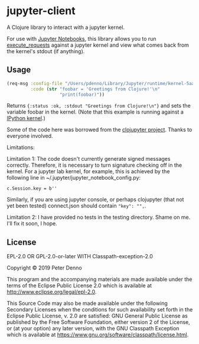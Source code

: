 # jupyter-client

A Clojure library to interact with a jupyter kernel.

For use with [Jupyter Notebooks](https://jupyter.org), this library allows you to run
[execute_requests](https://jupyter-client.readthedocs.io/en/stable/messaging.html)
against a jupyter kernel and view what comes back from the kernel's stdout (if anything). 

## Usage

```clojure
(req-msg :config-file "/Users/pdenno/Library/Jupyter/runtime/kernel-5aae1612-b3e1-46a1-b926-c6ab30a94d7e.json"
         :code (str "foobar = 'Greetings from Clojure!'\n"
                    "print(foobar)"))
```
Returns `{:status :ok, :stdout "Greetings from Clojure!\n"}` and sets the variable foobar in the kernel.
(Note that this example is running against a
[IPython kernel](https://jupyter.readthedocs.io/en/latest/architecture/how_jupyter_ipython_work.html#the-ipython-kernel).)

Some of the code here was borrowed from the [clojupyter project](https://github.com/clojupyter/clojupyter).
Thanks to everyone involved. 

Limitations:

Limitation 1: The code doesn't currently generate signed messages correctly. Therefore, it is necessary
to turn signature checking off in the kernel. For a jupyter lab kernel, for example, this is achieved
by the following line in ~/.jupyter/jupyter_notebook_config.py:

`c.Session.key = b''`

Similarly, if you are using jupyter console, or perhaps clojupyter (that not yet been tested) connect.json
should contain `"key": "",`. 

Limitation 2: I have provided no tests in the testing directory. Shame on me. I'll fix it soon, I hope.

## License

EPL-2.0 OR GPL-2.0-or-later WITH Classpath-exception-2.0

Copyright © 2019 Peter Denno

This program and the accompanying materials are made available under the
terms of the Eclipse Public License 2.0 which is available at
http://www.eclipse.org/legal/epl-2.0.

This Source Code may also be made available under the following Secondary
Licenses when the conditions for such availability set forth in the Eclipse
Public License, v. 2.0 are satisfied: GNU General Public License as published by
the Free Software Foundation, either version 2 of the License, or (at your
option) any later version, with the GNU Classpath Exception which is available
at https://www.gnu.org/software/classpath/license.html.
